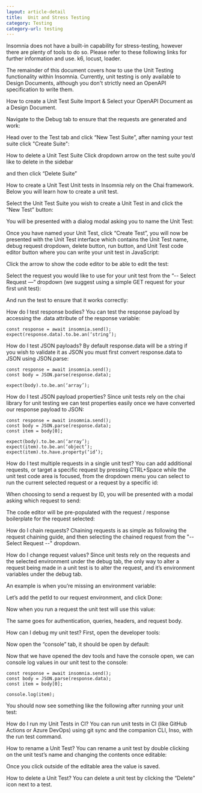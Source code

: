 ```yaml
---
layout: article-detail
title:  Unit and Stress Testing
category: Testing
category-url: testing
---
```


Insomnia does not have a built-in capability for stress-testing, however there are plenty of tools to do so. Please refer to these following links for further information and use. k6, locust, loader.

The remainder of this document covers how to use the Unit Testing functionality within Insomnia. Currently, unit testing is only available to Design Documents, although you don't strictly need an OpenAPI specification to write them.

How to create a Unit Test Suite
Import & Select your OpenAPI Document as a Design Document.

Navigate to the Debug tab to ensure that the requests are generated and work:

Head over to the Test tab and click “New Test Suite”, after naming your test suite click "Create Suite":

How to delete a Unit Test Suite
Click dropdown arrow on the test suite you’d like to delete in the sidebar

and then click “Delete Suite”

How to create a Unit Test
Unit tests in Insomnia rely on the Chai framework. Below you will learn how to create a unit test.

Select the Unit Test Suite you wish to create a Unit Test in and click the “New Test” button:


You will be presented with a dialog modal asking you to name the Unit Test:


Once you have named your Unit Test, click “Create Test”, you will now be presented with the Unit Test interface which contains the Unit Test name, debug request dropdown, delete button, run button, and Unit Test code editor button where you can write your unit test in JavaScript:


Click the arrow to show the code editor to be able to edit the test:


Select the request you would like to use for your unit test from the “-- Select Request —” dropdown (we suggest using a simple GET request for your first unit test):


And run the test to ensure that it works correctly:


How do I test response bodies?
You can test the response payload by accessing the .data attribute of the response variable:

	const response = await insomnia.send();
	expect(response.data).to.be.an(‘string’);
How do I test JSON payloads?
By default response.data will be a string if you wish to validate it as JSON you must first convert response.data to JSON using JSON.parse:

	const response = await insomnia.send();
	const body = JSON.parse(response.data);

	expect(body).to.be.an(‘array’);
How do I test JSON payload properties?
Since unit tests rely on the chai library for unit testing we can test properties easily once we have converted our response payload to JSON:

	const response = await insomnia.send();
	const body = JSON.parse(response.data);
	const item = body[0];

	expect(body).to.be.an(‘array’);
	expect(item).to.be.an(‘object’);
	expect(item).to.have.property(‘id’);
How do I test multiple requests in a single unit test?
You can add additional requests, or target a specific request by pressing CTRL+Space while the unit test code area is focused, from the dropdown menu you can select to run the current selected request or a request by a specific id:



When choosing to send a request by ID, you will be presented with a modal asking which request to send:



The code editor will be pre-populated with the request / response boilerplate for the request selected:



How do I chain requests?
Chaining requests is as simple as following the request chaining guide, and then selecting the chained request from the "-- Select Request --" dropdown.

How do I change request values?
Since unit tests rely on the requests and the selected environment under the debug tab, the only way to alter a request being made in a unit test is to alter the request, and it’s environment variables under the debug tab.

An example is when you’re missing an environment variable:



Let’s add the petId to our request environment, and click Done:



Now when you run a request the unit test will use this value:



The same goes for authentication, queries, headers, and request body.

How can I debug my unit test?
First, open the developer tools:



Now open the “console” tab, it should be open by default:



Now that we have opened the dev tools and have the console open, we can console log values in our unit test to the console:

	const response = await insomnia.send();
	const body = JSON.parse(response.data);
	const item = body[0];

	console.log(item);
You should now see something like the following after running your unit test:



How do I run my Unit Tests in CI?
You can run unit tests in CI (like GitHub Actions or Azure DevOps) using git sync and the companion CLI, Inso, with the run test command.

How to rename a Unit Test?
You can rename a unit test by double clicking on the unit test’s name and changing the contents once editable:



Once you click outside of the editable area the value is saved.

How to delete a Unit Test?
You can delete a unit test by clicking the “Delete” icon next to a test.

